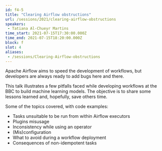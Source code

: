 ```yaml
---
id: f4-5
title: "Clearing Airflow obstructions"
url: /sessions/2021/clearing-airflow-obstructions
speakers:
 - Tatiana Al-Chueyr Martins
time_start: 2021-07-15T17:30:00.000Z
time_end: 2021-07-15T18:20:00.000Z
block: f
slot: 4
aliases:
 - /sessions/Clearing-Airflow-obstructions
---
```


Apache Airflow aims to speed the development of workflows, but developers are always ready to add bugs here and there.
 
 This talk illustrates a few pitfalls faced while developing workflows at the BBC to build machine learning models. The objective is to share some lessons learned and, hopefully, save others time.
 
 Some of the topics covered, with code examples:
 * Tasks unsuitable to be run from within Airflow executors
 * Plugins misusage
 * Inconsistency while using an operator
 * (Mis)configuration
 * What to avoid during a workflow deployment
 * Consequences of non-idempotent tasks